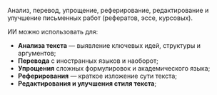 Анализ, перевод, упрощение, реферирование, редактирование и улучшение письменных работ (рефератов, эссе, курсовых).

ИИ можно использовать для:

- **Анализа текста** — выявление ключевых идей, структуры и аргументов;
- **Перевода** с иностранных языков и наоборот;
-  **Упрощения** сложных формулировок и академического языка;
- **Реферирования** — краткое изложение сути текста;
- **Редактирования и улучшения стиля текста**;